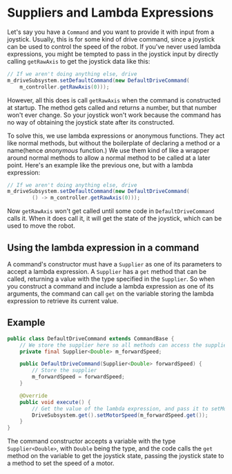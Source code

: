 Suppliers and Lambda Expressions
===
Let's say you have a `Command` and you want to provide it with input from a joystick. Usually, this is for some kind of drive command, since a joystick can be used to control the speed of the robot. If you've never used lambda expressions, you might be tempted to pass in the joystick input by directly calling `getRawAxis` to get the joystick data like this:
```java
// If we aren't doing anything else, drive
m_driveSubsystem.setDefaultCommand(new DefaultDriveCommand(
	m_controller.getRawAxis(0)));
```
However, all this does is call `getRawAxis` when the command is constructed at startup. The method gets called and returns a number, but that number won't ever change. So your joystick won't work because the command has no way of obtaining the joystick state after its constructed.

To solve this, we use lambda expressions or anonymous functions. They act like normal methods, but without the boilerplate of declaring a method or a name(hence *anonymous* function.) We use them kind of like a wrapper around normal methods to allow a normal method to be called at a later point. Here's an example like the previous one, but with a lambda expression:
```java
// If we aren't doing anything else, drive
m_driveSubsystem.setDefaultCommand(new DefaultDriveCommand(
		() -> m_controller.getRawAxis(0)));
```
Now `getRawAxis` won't get called until some code in `DefaultDriveCommand` calls it. When it does call it, it will get the state of the joystick, which can be used to move the robot.

Using the lambda expression in a command
---
A command's constructor must have a `Supplier` as one of its parameters to accept a lambda expression. A `Supplier` has a `get` method that can be called, returning a value with the type specified in the `Supplier`. So when you construct a command and include a lambda expression as one of its arguments, the command can call `get` on the variable storing the lambda expression to retrieve its current value.

Example
---
```java
public class DefaultDriveCommand extends CommandBase {
	// We store the supplier here so all methods can access the supplier
	private final Supplier<Double> m_forwardSpeed;

	public DefaultDriveCommand(Supplier<Double> forwardSpeed) {
		// Store the supplier
		m_forwardSpeed = forwardSpeed;
	}

	@Override
	public void execute() {
		// Get the value of the lambda expression, and pass it to setMotorSpeed
		DriveSubsystem.get().setMotorSpeed(m_forwardSpeed.get());
	}
}
```
The command constructor accepts a variable with the type `Supplier<Double>`, with `Double` being the type, and the code calls the `get` method on the variable to get the joystick state, passing the joystick state to a method to set the speed of a motor.